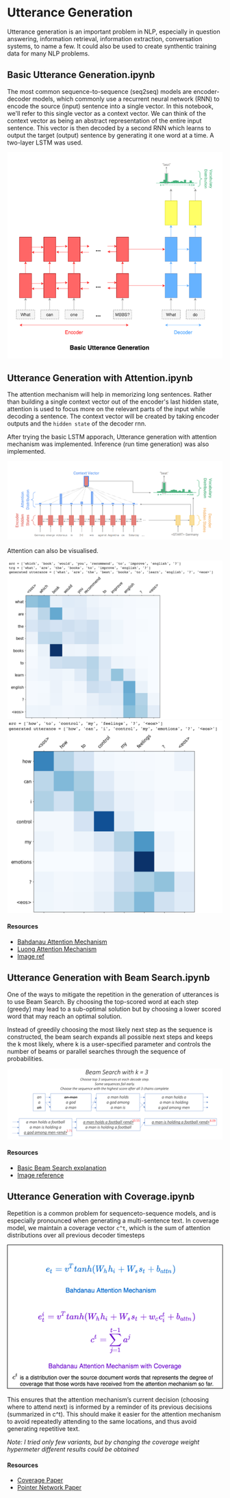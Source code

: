# Utterance Generation

Utterance generation is an important problem in NLP, especially in question answering, information retrieval, information extraction, conversation systems, to name a few. It could also be used to create synthentic training data for many NLP problems.

## Basic Utterance Generation.ipynb

The most common sequence-to-sequence (seq2seq) models are encoder-decoder models, which commonly use a recurrent neural network (RNN) to encode the source (input) sentence into a single vector. In this notebook, we'll refer to this single vector as a context vector. We can think of the context vector as being an abstract representation of the entire input sentence. This vector is then decoded by a second RNN which learns to output the target (output) sentence by generating it one word at a time. A two-layer LSTM was used.

![utt_gen](../../../assets/images/applications/generation/basic_utterance_gen.png)

## Utterance Generation with Attention.ipynb

The attention mechanism will help in memorizing long sentences. Rather than building a single context vector out of the encoder's last hidden state, attention is used to focus more on the relevant parts of the input while decoding a sentence. The context vector will be created by taking encoder outputs and the `hidden state` of the decoder rnn.

After trying the basic LSTM apporach, Utterance generation with attention mechanism was implemented. Inference (run time generation) was also implemented.

![utt_gen](../../../assets/images/applications/generation/utterance_gen_attn.png)

Attention can also be visualised.

![utt_gen](../../../assets/images/applications/generation/utt_attn_visual_1.png)
![utt_gen](../../../assets/images/applications/generation/utt_attn_visual_2.png)

#### Resources

- [Bahdanau Attention Mechanism](https://github.com/graviraja/100-Days-of-NLP/blob/master/architectures/bahdanau_attention.py)
- [Luong Attention Mechanism](https://github.com/graviraja/100-Days-of-NLP/blob/master/architectures/luong_attention.py)
- [Image ref](https://arxiv.org/pdf/1704.04368.pdf)

## Utterance Generation with Beam Search.ipynb

One of the ways to mitigate the repetition in the generation of utterances is to use Beam Search. By choosing the top-scored word at each step (greedy) may lead to a sub-optimal solution but by choosing a lower scored word that may reach an optimal solution.

Instead of greedily choosing the most likely next step as the sequence is constructed, the beam search expands all possible next steps and keeps the k most likely, where k is a user-specified parameter and controls the number of beams or parallel searches through the sequence of probabilities.

![utt_gen](../../../assets/images/applications/generation/beam_search.png)

#### Resources

- [Basic Beam Search explanation](https://machinelearningmastery.com/beam-search-decoder-natural-language-processing/)
- [Image reference](https://github.com/sgrvinod/a-PyTorch-Tutorial-to-Image-Captioning)

## Utterance Generation with Coverage.ipynb

Repetition is a common problem for sequenceto-sequence models, and is especially pronounced when generating a multi-sentence text. In coverage model, we maintain a
coverage vector `c^t`, which is the sum of attention distributions over all previous decoder timesteps

![utt_gen](../../../assets/images/applications/generation/coverage.png)

This ensures that the attention mechanism’s current decision (choosing where to attend next) is informed by a reminder of its previous decisions (summarized in c^t). This should make it easier for the attention mechanism to avoid repeatedly attending to the same locations, and thus avoid generating repetitive text.

*Note: I tried only few variants, but by changing the coverage weight hypermeter different results could be obtained*

#### Resources

- [Coverage Paper](https://arxiv.org/pdf/1601.04811.pdf)
- [Pointer Network Paper](https://arxiv.org/pdf/1704.04368.pdf)
